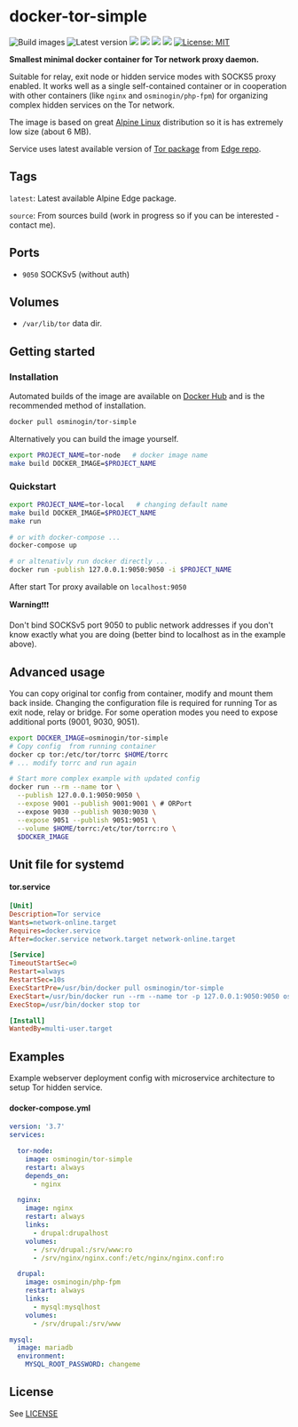# docker-tor-simple

![Build images](https://github.com/osminogin/docker-tor-simple/workflows/Build%20images/badge.svg) ![Latest version](https://github.com/osminogin/docker-tor-simple/workflows/Latest%20version/badge.svg) [![](https://images.microbadger.com/badges/version/osminogin/tor-simple.svg)](https://microbadger.com/images/osminogin/tor-simple) [![](https://img.shields.io/docker/build/osminogin/tor-simple.svg)](https://hub.docker.com/r/osminogin/tor-simple/builds/) [![](https://img.shields.io/docker/stars/osminogin/tor-simple.svg)](https://hub.docker.com/r/osminogin/tor-simple) [![](https://images.microbadger.com/badges/image/osminogin/tor-simple.svg)](https://microbadger.com/images/osminogin/tor-simple) [![License: MIT](https://img.shields.io/badge/License-MIT-black.svg)](https://opensource.org/licenses/MIT)

**Smallest minimal docker container for Tor network proxy daemon.**

Suitable for relay, exit node or hidden service modes with SOCKS5 proxy enabled. It works well as a single self-contained container or in cooperation with other containers (like `nginx` and `osminogin/php-fpm`) for organizing complex hidden services on the Tor network.

The image is based on great [Alpine Linux](https://alpinelinux.org/) distribution so it is has extremely low size (about 6 MB).

Service uses latest available version of [Tor package](https://pkgs.alpinelinux.org/package/edge/community/x86_64/tor) from [Edge repo](https://wiki.alpinelinux.org/wiki/Edge).

## Tags

``latest``: Latest available Alpine Edge package.

``source``: From sources build (work in progress so if you can be interested - contact me).


## Ports

* `9050` SOCKSv5 (without auth)

## Volumes

* `/var/lib/tor` data dir.


## Getting started

### Installation

Automated builds of the image are available on [Docker Hub](https://hub.docker.com/r/osminogin/tor-simple/) and is the recommended method of installation.

```bash
docker pull osminogin/tor-simple
```

Alternatively you can build the image yourself.

```bash
export PROJECT_NAME=tor-node   # docker image name
make build DOCKER_IMAGE=$PROJECT_NAME
```


### Quickstart

```bash
export PROJECT_NAME=tor-local   # changing default name
make build DOCKER_IMAGE=$PROJECT_NAME
make run

# or with docker-compose ...
docker-compose up

# or altenativly run docker directly ...
docker run -publish 127.0.0.1:9050:9050 -i $PROJECT_NAME
```

After start Tor proxy available on `localhost:9050`

**Warning**:exclamation::exclamation::exclamation:

Don't bind SOCKSv5 port 9050 to public network addresses if you don't know exactly what you are doing (better bind to localhost as in the example above).


## Advanced usage

You can copy original tor config from container, modify and mount them back inside. Changing the configuration file is required for running Tor as exit node, relay or bridge. For some operation modes you need to expose additional ports (9001, 9030, 9051).

```bash
export DOCKER_IMAGE=osminogin/tor-simple
# Copy config  from running container
docker cp tor:/etc/tor/torrc $HOME/torrc
# ... modify torrc and run again

# Start more complex example with updated config
docker run --rm --name tor \
  --publish 127.0.0.1:9050:9050 \
  --expose 9001 --publish 9001:9001 \ # ORPort
  --expose 9030 --publish 9030:9030 \
  --expose 9051 --publish 9051:9051 \
  --volume $HOME/torrc:/etc/tor/torrc:ro \
  $DOCKER_IMAGE
```

## Unit file for systemd

#### tor.service

```ini
[Unit]
Description=Tor service
Wants=network-online.target
Requires=docker.service
After=docker.service network.target network-online.target

[Service]
TimeoutStartSec=0
Restart=always
RestartSec=10s
ExecStartPre=/usr/bin/docker pull osminogin/tor-simple
ExecStart=/usr/bin/docker run --rm --name tor -p 127.0.0.1:9050:9050 osminogin/tor-simple
ExecStop=/usr/bin/docker stop tor

[Install]
WantedBy=multi-user.target
```


## Examples

Example webserver deployment config with microservice architecture to setup Tor hidden service.


#### docker-compose.yml

```yaml
version: '3.7'
services:

  tor-node:
    image: osminogin/tor-simple
    restart: always
    depends_on:
      - nginx

  nginx:
    image: nginx
    restart: always
    links:
      - drupal:drupalhost
    volumes:
      - /srv/drupal:/srv/www:ro
      - /srv/nginx/nginx.conf:/etc/nginx/nginx.conf:ro

  drupal:
    image: osminogin/php-fpm
    restart: always
    links:
      - mysql:mysqlhost
    volumes:
      - /srv/drupal:/srv/www

mysql:
  image: mariadb
  environment:
    MYSQL_ROOT_PASSWORD: changeme
```


## License

See [LICENSE](https://github.com/osminogin/docker-tor-simple/blob/master/LICENSE)
